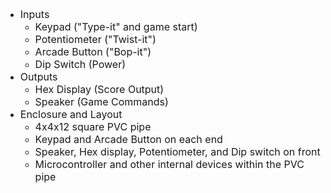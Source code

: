 * <font size = "3">Inputs</font>
    * <font size = "3">Keypad ("Type-it" and game start)</font>
    * <font size = "3">Potentiometer ("Twist-it")</font>
    * <font size = "3">Arcade Button ("Bop-it")</font>
    * <font size = "3">Dip Switch (Power)</font>
* <font size = "3">Outputs</font>
    * <font size = "3">Hex Display (Score Output)</font>
    * <font size = "3">Speaker (Game Commands)</font>
* <font size = "3">Enclosure and Layout</font>
    * <font size = "3">4x4x12 square PVC pipe</font>
    * <font size = "3">Keypad and Arcade Button on each end</font>
    * <font size = "3">Speaker, Hex display, Potentiometer, and Dip switch on front</font>
    * <font size = "3">Microcontroller and other internal devices within the PVC pipe</font>
